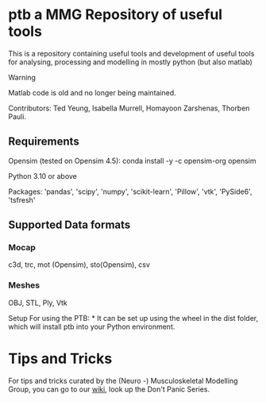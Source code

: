 # ptb a MMG Repository of useful tools
This is a repository containing useful tools and development of useful tools for analysing, processing and modelling in mostly python (but also matlab)

> [!Warning]
> Matlab code is old and no longer being maintained.

Contributors: Ted Yeung, Isabella Murrell, Homayoon Zarshenas, Thorben Pauli.

## Requirements
Opensim (tested on Opensim 4.5):
conda install -y -c opensim-org opensim

Python 3.10 or above

Packages: 'pandas', 'scipy', 'numpy', 'scikit-learn', 'Pillow', 'vtk', 'PySide6', 'tsfresh'

## Supported Data formats
### Mocap
c3d, trc, mot (Opensim), sto(Opensim), csv

### Meshes
OBJ, STL, Ply, Vtk

Setup
For using the PTB: * It can be set up using the wheel in the dist folder, which will install ptb into your Python environment.

# Tips and Tricks
For tips and tricks curated by the (Neuro -) Musculoskeletal Modelling Group, you can go to our [wiki](https://github.com/tedcty/mmg-doco/wiki), look up the Don't Panic Series.

